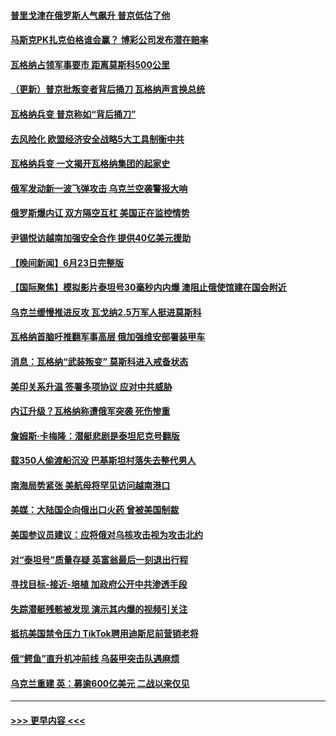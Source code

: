 #### [普里戈津在俄罗斯人气飙升 普京低估了他](../pages/prog202/a103737374.md?t=06242143) 
#### [马斯克PK扎克伯格谁会赢？ 博彩公司发布潜在赔率](../pages/prog202/a103737370.md?t=06242143) 
#### [瓦格纳占领军事要市 距离莫斯科500公里](../pages/prog202/a103737365.md?t=06242143) 
#### [（更新）普京批叛变者背后捅刀 瓦格纳声言换总统](../pages/prog202/a103737182.md?t=06242143) 
#### [瓦格纳兵变 普京称如“背后捅刀”](../pages/prog202/a103737347.md?t=06242143) 
#### [去风险化 欧盟经济安全战略5大工具制衡中共](../pages/prog202/a103737334.md?t=06242143) 
#### [瓦格纳兵变 一文揭开瓦格纳集团的起家史](../pages/prog202/a103737308.md?t=06242143) 
#### [俄军发动新一波飞弹攻击 乌克兰空袭警报大响](../pages/prog202/a103737295.md?t=06242143) 
#### [俄罗斯爆内讧 双方隔空互杠 美国正在监控情势](../pages/prog202/a103737251.md?t=06242143) 
#### [尹锡悦访越南加强安全合作 提供40亿美元援助](../pages/prog202/a103737257.md?t=06242143) 
#### [【晚间新闻】6月23日完整版](../pages/prog202/a103737095.md?t=06242143) 
#### [【国际聚焦】模拟影片泰坦号30毫秒内内爆 澳阻止俄使馆建在国会附近](../pages/prog202/a103737099.md?t=06242143) 
#### [乌克兰缓慢推进反攻 瓦戈纳2.5万军人挺进莫斯科](../pages/prog202/a103737097.md?t=06242143) 
#### [瓦格纳首脑吁推翻军事高层 俄加强维安部署装甲车](../pages/prog202/a103737088.md?t=06242143) 
#### [消息：瓦格纳“武装叛变” 莫斯科进入戒备状态](../pages/prog202/a103737052.md?t=06242143) 
#### [美印关系升温 签署多项协议 应对中共威胁](../pages/prog202/a103736999.md?t=06242143) 
#### [内讧升级？瓦格纳称遭俄军突袭 死伤惨重](../pages/prog202/a103737010.md?t=06242143) 
#### [詹姆斯·卡梅隆：潜艇悲剧是泰坦尼克号翻版](../pages/prog202/a103737007.md?t=06242143) 
#### [载350人偷渡船沉没 巴基斯坦村落失去整代男人](../pages/prog202/a103736772.md?t=06242143) 
#### [南海局势紧张 美航母将罕见访问越南港口](../pages/prog202/a103736941.md?t=06242143) 
#### [美媒：大陆国企向俄出口火药 曾被美国制裁](../pages/prog202/a103736912.md?t=06242143) 
#### [美国参议员建议：应将俄对乌核攻击视为攻击北约](../pages/prog202/a103736907.md?t=06242143) 
#### [对“泰坦号”质量存疑 英富翁最后一刻退出行程](../pages/prog202/a103736763.md?t=06242143) 
#### [寻找目标-接近-培植 加政府公开中共渗透手段](../pages/prog202/a103736750.md?t=06242143) 
#### [失踪潜艇残骸被发现 演示其内爆的视频引关注](../pages/prog202/a103736670.md?t=06242143) 
#### [抵抗美国禁令压力 TikTok聘用迪斯尼前营销老将](../pages/prog202/a103736662.md?t=06242143) 
#### [俄“鳄鱼”直升机冲前线 乌装甲突击队遇麻烦](../pages/prog202/a103736656.md?t=06242143) 
#### [乌克兰重建 英：募逾600亿美元 二战以来仅见](../pages/prog202/a103736570.md?t=06242143) 

----
#### [ >>> 更早内容 <<< ](../indexes/prog202-earlier.md)
